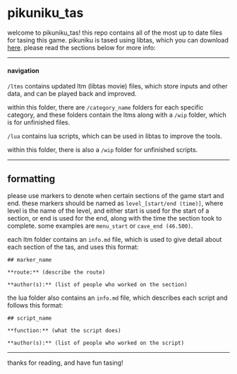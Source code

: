 # pikuniku_tas

welcome to pikuniku_tas! this repo contains all of the most up to date files for tasing this game. pikuniku is tased using libtas, which you can download [here](https://ci.appveyor.com/project/clementgallet/libtas/build/artifacts). please read the sections below for more info:

---

#### navigation

`/ltms` contains updated ltm (libtas movie) files, which store inputs and other data, and can be played back and improved.

within this folder, there are `/category_name` folders for each specific category, and these folders contain the ltms along with a `/wip` folder, which is for unfinished files.

`/lua` contains lua scripts, which can be used in libtas to improve the tools.

within this folder, there is also a `/wip` folder for unfinished scripts.

---

## formatting

please use markers to denote when certain sections of the game start and end. these markers should be named as `level_[start/end (time)]`, where level is the name of the level, and either start is used for the start of a section, or end is used for the end, along with the time the section took to complete. some examples are `menu_start` or `cave_end (46.500)`.

each ltm folder contains an `info.md` file, which is used to give detail about each section of the tas, and uses this format:

```
## marker_name

**route:** (describe the route)

**author(s):** (list of people who worked on the section)
```

the lua folder also contains an `info.md` file, which describes each script and follows this format:

```
## script_name

**function:** (what the script does)

**author(s):** (list of people who worked on the script)
```

---

thanks for reading, and have fun tasing!
